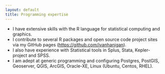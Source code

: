 ```yaml
---
layout: default
title: Programming expertise
---
```


- I have extensive skills with the R language for statistical computing and graphics.
- I contribute to several R packages and open source code project sites via my GitHub pages (https://github.com/ivanhanigan).
- I also have experience with Statistical tools in Splus, Stata, Kepler-project and SPSS.
- I am adept at generic programming and configuring Postgres, PostGIS, Geoserver, QGIS, ArcGIS, Oracle-XE, Linux (Ubuntu, Centos, RHEL).